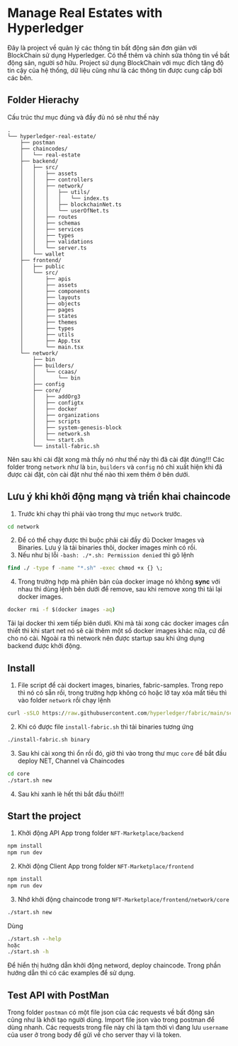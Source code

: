 # Manage Real Estates with Hyperledger
Đây là project về quản lý các thông tin bất động sản đơn giản với BlockChain sử dụng Hyperledger. Có thể thêm và chỉnh sửa thông tin về bất động sản, người sở hữu. Project sử dụng BlockChain với mục đích tăng độ tin cậy của hệ thống, dữ liệu cũng như là các thông tin được cung cấp bởi các bên.

## Folder Hierachy
Cấu trúc thư mục đúng và đầy đủ nó sẽ như thế này
```
.
└── hyperledger-real-estate/
    ├── postman
    ├── chaincodes/
    │   └── real-estate
    ├── backend/
    │   ├── src/
    │   │   ├── assets
    │   │   ├── controllers
    │   │   ├── network/
    │   │   │   ├── utils/
    │   │   │   │   └── index.ts
    │   │   │   ├── blockchainNet.ts
    │   │   │   └── userOfNet.ts
    │   │   ├── routes
    │   │   ├── schemas
    │   │   ├── services
    │   │   ├── types
    │   │   ├── validations
    │   │   └── server.ts
    │   └── wallet
    ├── frontend/
    │   ├── public
    │   └── src/
    │       ├── apis
    │       ├── assets
    │       ├── components
    │       ├── layouts
    │       ├── objects
    │       ├── pages
    │       ├── states
    │       ├── themes
    │       ├── types
    │       ├── utils
    │       ├── App.tsx
    │       └── main.tsx
    └── network/
        ├── bin
        ├── builders/
        │   └── ccaas/
        │       └── bin
        ├── config
        ├── core/
        │   ├── addOrg3
        │   ├── configtx
        │   ├── docker
        │   ├── organizations
        │   ├── scripts
        │   ├── system-genesis-block
        │   ├── network.sh
        │   └── start.sh
        └── install-fabric.sh
```
Nên sau khi cài đặt xong mà thấy nó như thế này thì đã cài đặt đúng!!! Các folder trong `network` như là `bin`, `builders` và `config` nó chỉ xuất hiện khi đã được cài đặt, còn cài đặt như thế nào thì xem thêm ở bên dưới.

## Lưu ý khi khởi động mạng và triển khai chaincode
1. Trước khi chạy thì phải vào trong thư mục `network` trước.
```cmd
cd network
```
2. Để có thể chạy được thì buộc phải cài đầy đủ Docker Images và Binaries. Lưu ý là tải binaries thôi, docker images mình có rồi.
3. Nếu như bị lỗi `-bash: ./*.sh: Permission denied` thì gõ lệnh
```cmd
find ./ -type f -name "*.sh" -exec chmod +x {} \;
```
4. Trong trường hợp mà phiên bản của docker image nó không __sync__ với nhau thì dùng lệnh bên dưới để remove, sau khi remove xong thì tải lại docker images.
```cmd
docker rmi -f $(docker images -aq)
```
Tải lại docker thì xem tiếp biên dưới. Khi mà tải xong các docker images cần thiết thì khi start net nó sẽ cài thêm một số docker images khác nữa, cứ để cho nó cài. Ngoài ra thì network nên được startup sau khi ứng dụng backend được khởi động.

## Install
1. File script để cài dockert images, binaries, fabric-samples. Trong repo thì nó có sẵn rồi, trong trường hợp không có hoặc lỡ tay xóa mất tiêu thì vào folder `network` rồi chạy lệnh
```cmd
curl -sSLO https://raw.githubusercontent.com/hyperledger/fabric/main/scripts/install-fabric.sh && chmod +x install-fabric.sh
```
2. Khi có được file `install-fabric.sh` thì tải binaries tương ứng
```cmd
./install-fabric.sh binary
```
3. Sau khi cài xong thì ổn rồi đó, giờ thì vào trong thư mục `core` để bắt đầu deploy NET, Channel và Chaincodes
```cmd
cd core
./start.sh new
```
4. Sau khi xanh lè hết thì bắt đầu thôi!!!

## Start the project
1. Khởi động API App trong folder `NFT-Marketplace/backend`
```cmd
npm install
npm run dev
```
2. Khởi động Client App trong folder `NFT-Marketplace/frontend`
```cmd
npm install
npm run dev
```
3. Nhớ khởi động chaincode trong `NFT-Marketplace/frontend/network/core`
```cmd
./start.sh new
```

Dùng
```cmd
./start.sh --help
hoặc
./start.sh -h
```
Để hiển thị hướng dẫn khởi động netword, deploy chaincode. Trong phần hướng dẫn thì có các examples để sử dụng.

## Test API with PostMan
Trong folder `postman` có một file json của các requests về bất động sản cũng như là khởi tạo người dùng. Import file json vào trong postman để dùng nhanh. Các requests trong file này chỉ là tạm thời vì đang lưu `username` của user ở trong body để gửi về cho server thay vì là token.